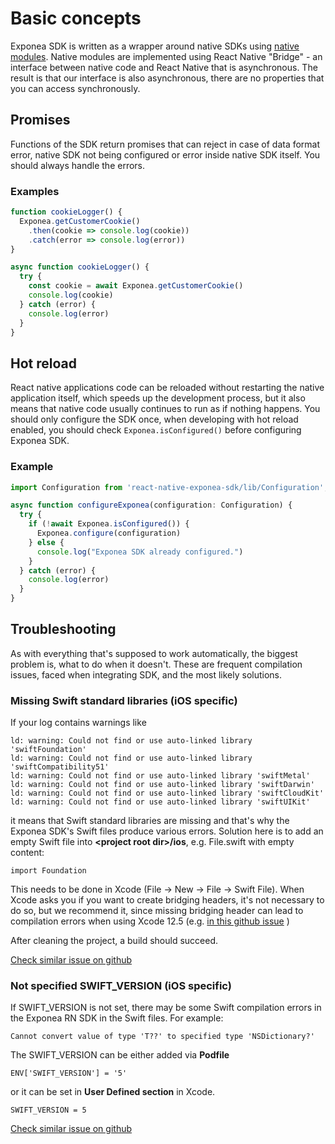 # Basic concepts
Exponea SDK is written as a wrapper around native SDKs using [native modules](https://reactnative.dev/docs/native-modules-setup). Native modules are implemented using React Native "Bridge" - an interface between native code and React Native that is asynchronous. The result is that our interface is also asynchronous, there are no properties that you can access synchronously.

## Promises
Functions of the SDK return promises that can reject in case of data format error, native SDK not being configured or error inside native SDK itself. You should always handle the errors.

### Examples
``` javascript
function cookieLogger() {
  Exponea.getCustomerCookie()
    .then(cookie => console.log(cookie))
    .catch(error => console.log(error))
}
```

``` javascript
async function cookieLogger() {
  try {
    const cookie = await Exponea.getCustomerCookie()
    console.log(cookie)
  } catch (error) {
    console.log(error)
  }
}
```

## Hot reload
React native applications code can be reloaded without restarting the native application itself, which speeds up the development process, but it also means that native code usually continues to run as if nothing happens. You should only configure the SDK once, when developing with hot reload enabled, you should check `Exponea.isConfigured()` before configuring Exponea SDK.

### Example
``` typescript
import Configuration from 'react-native-exponea-sdk/lib/Configuration';

async function configureExponea(configuration: Configuration) {
  try {
    if (!await Exponea.isConfigured()) {
      Exponea.configure(configuration)
    } else {
      console.log("Exponea SDK already configured.")
    }
  } catch (error) {
    console.log(error)
  }
}
```

## Troubleshooting
As with everything that's supposed to work automatically, the biggest problem is, what to do when it doesn't.
These are frequent compilation issues, faced when integrating SDK, and the most likely solutions.

### Missing Swift standard libraries (iOS specific)
If your log contains warnings like

``` 
ld: warning: Could not find or use auto-linked library 'swiftFoundation'
ld: warning: Could not find or use auto-linked library 'swiftCompatibility51'
ld: warning: Could not find or use auto-linked library 'swiftMetal'
ld: warning: Could not find or use auto-linked library 'swiftDarwin'
ld: warning: Could not find or use auto-linked library 'swiftCloudKit'
ld: warning: Could not find or use auto-linked library 'swiftUIKit'
```

it means that Swift standard libraries are missing and that's why the Exponea SDK's Swift files produce various errors.
Solution here is to add an empty Swift file into **\<project root dir\>/ios**, e.g. File.swift with empty content:

`import Foundation`

This needs to be done in Xcode (File -> New -> File -> Swift File). 
When Xcode asks you if you want to create bridging headers, it's not necessary to do so, but we recommend it,
since missing bridging header can lead to compilation errors when using Xcode 12.5 (e.g. [in this github issue](https://github.com/exponea/exponea-react-native-sdk/issues/19) )

After cleaning the project, a build should succeed.

[Check similar issue on github](https://github.com/exponea/exponea-react-native-sdk/issues/12)

###  Not specified SWIFT_VERSION (iOS specific)
If SWIFT_VERSION is not set, there may be some Swift compilation errors in the Exponea RN SDK in the Swift files.
For example:

`Cannot convert value of type 'T??' to specified type 'NSDictionary?'`

The SWIFT_VERSION can be either added via **Podfile**

`ENV['SWIFT_VERSION'] = '5'`

or it can be set in **User Defined section** in Xcode.

`SWIFT_VERSION = 5`

[Check similar issue on github](https://github.com/exponea/exponea-react-native-sdk/issues/12)

